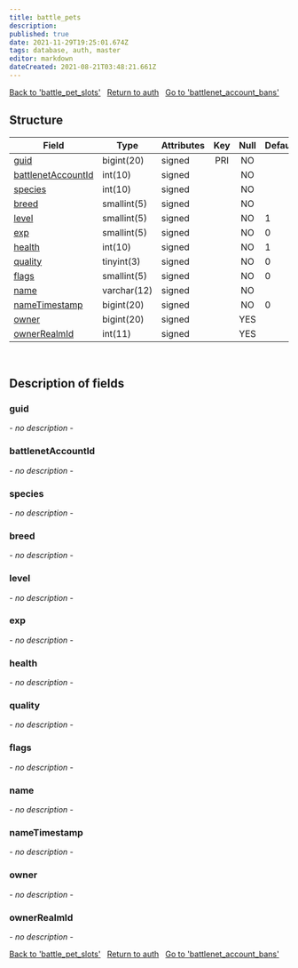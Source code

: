 ```yaml
---
title: battle_pets
description: 
published: true
date: 2021-11-29T19:25:01.674Z
tags: database, auth, master
editor: markdown
dateCreated: 2021-08-21T03:48:21.661Z
---
```


<a href="https://dev.trinitycore.info/en/database/master/auth/battle_pet_slots" class="mt-5 v-btn v-btn--depressed v-btn--flat v-btn--outlined theme--light v-size--default darkblue--text text--lighten-3"><span class="v-btn__content"><i aria-hidden="true" class="v-icon notranslate v-icon--left mdi mdi-arrow-left theme--light"></i><span>Back to 'battle_pet_slots'</span></span></a>&nbsp;&nbsp;&nbsp;<a href="https://dev.trinitycore.info/en/database/master/auth/home" class="mt-5 v-btn v-btn--depressed v-btn--flat v-btn--outlined theme--light v-size--default darkblue--text text--lighten-3"><span class="v-btn__content"><i aria-hidden="true" class="v-icon notranslate v-icon--left mdi mdi-home-outline theme--light"></i><span>Return to auth</span></span></a>&nbsp;&nbsp;&nbsp;<a href="https://dev.trinitycore.info/en/database/master/auth/battlenet_account_bans" class="mt-5 v-btn v-btn--depressed v-btn--flat v-btn--outlined theme--light v-size--default darkblue--text text--lighten-3"><span class="v-btn__content"><span>Go to 'battlenet_account_bans'</span><i aria-hidden="true" class="v-icon notranslate v-icon--right mdi mdi-arrow-right theme--light"></i></span></a>
## Structure

| Field | Type | Attributes | Key | Null | Default | Extra | Comment |
|---|---|---|:---:|:---:|---|---|---|
[guid](#guid) | bigint(20) | signed | PRI | NO |  |  |  |
[battlenetAccountId](#battlenetAccountId) | int(10) | signed |  | NO |  |  |  |
[species](#species) | int(10) | signed |  | NO |  |  |  |
[breed](#breed) | smallint(5) | signed |  | NO |  |  |  |
[level](#level) | smallint(5) | signed |  | NO | 1 |  |  |
[exp](#exp) | smallint(5) | signed |  | NO | 0 |  |  |
[health](#health) | int(10) | signed |  | NO | 1 |  |  |
[quality](#quality) | tinyint(3) | signed |  | NO | 0 |  |  |
[flags](#flags) | smallint(5) | signed |  | NO | 0 |  |  |
[name](#name) | varchar(12) | signed |  | NO |  |  |  |
[nameTimestamp](#nameTimestamp) | bigint(20) | signed |  | NO | 0 |  |  |
[owner](#owner) | bigint(20) | signed |  | YES |  |  |  |
[ownerRealmId](#ownerrealmid) | int(11) | signed |  | YES |  |  |  |

&nbsp;
## Description of fields

### guid   
*- no description -*
&nbsp;
    
### battlenetAccountId  
*- no description -*
&nbsp;

### species
*- no description -*
&nbsp;

### breed
*- no description -*
&nbsp;

### level
*- no description -*
&nbsp;

### exp
*- no description -*
&nbsp;

### health
*- no description -*
&nbsp;

### quality
*- no description -*
&nbsp;

### flags
*- no description -*
&nbsp;

### name
*- no description -*
&nbsp;

### nameTimestamp
*- no description -*
&nbsp;

### owner
*- no description -*
&nbsp;

### ownerRealmId
*- no description -*
&nbsp;

<a href="https://dev.trinitycore.info/en/database/master/auth/battle_pet_slots" class="mt-5 v-btn v-btn--depressed v-btn--flat v-btn--outlined theme--light v-size--default darkblue--text text--lighten-3"><span class="v-btn__content"><i aria-hidden="true" class="v-icon notranslate v-icon--left mdi mdi-arrow-left theme--light"></i><span>Back to 'battle_pet_slots'</span></span></a>&nbsp;&nbsp;&nbsp;<a href="https://dev.trinitycore.info/en/database/master/auth/home" class="mt-5 v-btn v-btn--depressed v-btn--flat v-btn--outlined theme--light v-size--default darkblue--text text--lighten-3"><span class="v-btn__content"><i aria-hidden="true" class="v-icon notranslate v-icon--left mdi mdi-home-outline theme--light"></i><span>Return to auth</span></span></a>&nbsp;&nbsp;&nbsp;<a href="https://dev.trinitycore.info/en/database/master/auth/battlenet_account_bans" class="mt-5 v-btn v-btn--depressed v-btn--flat v-btn--outlined theme--light v-size--default darkblue--text text--lighten-3"><span class="v-btn__content"><span>Go to 'battlenet_account_bans'</span><i aria-hidden="true" class="v-icon notranslate v-icon--right mdi mdi-arrow-right theme--light"></i></span></a>
